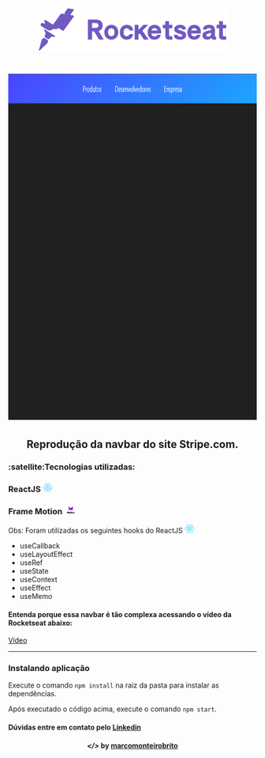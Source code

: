 <h1 align="center">
    <img alt="" title="" src="readme/rocketseat.svg">
</h1>

<h1 align="center">
    <img alt="" title="" src="readme/navbar.gif" width="600" height="700">
</h1>

<h2 align="center">Reprodução da navbar do site Stripe.com.</h2>

<h3><strong>:satellite:Tecnologias utilizadas:</strong></h3>

<h3>ReactJS <img src="readme/react.png" alt="react" height="18"> </h3>
<h3>Frame Motion <img src="readme/framerMotion.png" alt="framer motion" height="18"> </h3>

Obs: Foram utilizadas os seguintes hooks do ReactJS <img src="readme/react.png" alt="react" height="18">

<ul>
<li>useCallback</li>
<li>useLayoutEffect</li>
<li>useRef</li>
<li>useState</li>
<li>useContext</li>
<li>useEffect</li>
<li>useMemo</li>
</ul>

<h4>Entenda porque essa navbar é tão complexa acessando o vídeo da Rocketseat abaixo: </h4>
<a href="https://www.youtube.com/watch?v=B7V0q0ZSz2o&t=7200s" target"_blank">Vídeo</a>

---

### Instalando aplicação

Execute o comando ```npm install``` na raiz da pasta para instalar as dependências.

Após executado o código acima, execute o comando ```npm start```.

<h4>Dúvidas entre em contato pelo <a href="https://www.linkedin.com/in/marco-antonio-monteiro-de-brito-541ba0144/" target="_blank">Linkedin</a> </h4>

<h4 align="center"> <em>&lt;/&gt;</em> by <a href="https://github.com/marcomonteirobrito" target="_blank">marcomonteirobrito</a> </h4>